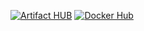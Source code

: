 [![Artifact HUB](https://img.shields.io/endpoint?url=https://artifacthub.io/badge/repository/nicholaswilde&style=for-the-badge)](https://artifacthub.io/packages/search?repo=nicholaswilde)
[![Docker Hub](https://img.shields.io/static/v1.svg?color=384d54&labelColor=0db7ed&logoColor=ffffff&label=Docker%20Hub&message=nicholaswilde&logo=docker&style=for-the-badge)](https://hub.docker.com/u/nicholaswilde)
<!--
**nicholaswilde/nicholaswilde** is a ✨ _special_ ✨ repository because its `README.md` (this file) appears on your GitHub profile.

Here are some ideas to get you started:

- 🔭 I’m currently working on ...
- 🌱 I’m currently learning ...
- 👯 I’m looking to collaborate on ...
- 🤔 I’m looking for help with ...
- 💬 Ask me about ...
- 📫 How to reach me: ...
- 😄 Pronouns: ...
- ⚡ Fun fact: ...
-->
